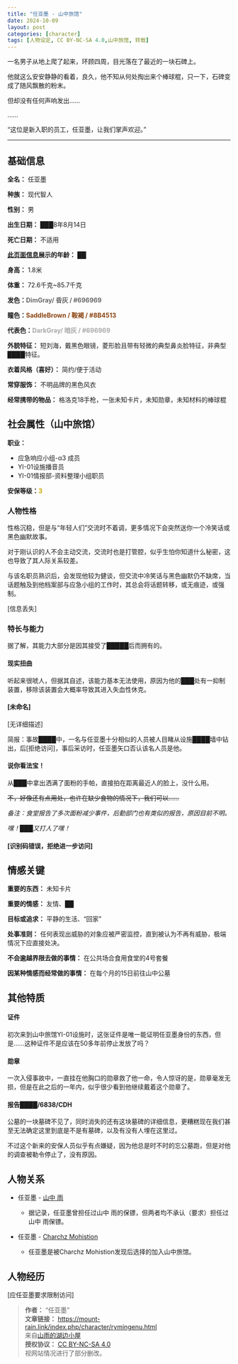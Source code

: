 ```yaml
---
title: "任亚墨 - 山中旅馆"
date: 2024-10-09
layout: post
categories: [character]
tags: [人物设定, CC BY-NC-SA 4.0,山中旅馆, 转载]
---
```


一名男子从地上爬了起来，环顾四周，目光落在了最近的一块石碑上。

他就这么安安静静的看着，良久，他不知从何处掏出来个棒球棍，只一下，石碑变成了随风飘散的粉末。

但却没有任何声响发出……

……

“这位是新入职的员工，任亚墨，让我们掌声欢迎。”

----------

## 基础信息


**全名：** 任亚墨

**种族：** 现代智人

**性别：** 男

**出生日期：** ███8年8月14日

**死亡日期：** 不适用

**<u>此页面信息</u>展示的年龄：** ██

**身高：** 1.8米

**体重：** 72.6千克~85.7千克

**发色：**<span style="color:#696969;font-weight:bold;">DimGray/ 昏灰 / #696969</span>

**瞳色：**<span style="color:#8B4513;font-weight:bold;">SaddleBrown / 鞍褐 / #8B4513</span>

**代表色：**<span style="color:#A9A9A9;font-weight:bold;">DarkGray/ 暗灰 / #696969</span>

**外貌特征：** 短刘海，戴黑色眼镜，菱形脸且带有轻微的典型鼻炎脸特征，非典型████特征。

**衣着风格（喜好）：** 简约/便于活动

**常穿服饰：** 不明品牌的黑色风衣

**经常携带的物品：** 格洛克18手枪，一张未知卡片，未知勋章，未知材料的棒球棍

## 社会属性（山中旅馆）

**职业：**
 - 应急响应小组-α3 成员
 - YI-01设施播音员
 - YI-01情报部-资料整理小组职员

**安保等级：**<span style="color:#cca800;font-weight:bold;">3</span>

### 人物性格

性格沉稳，但是与“年轻人们”交流时不着调，更多情况下会突然送你一个冷笑话或黑色幽默故事。

对于刚认识的人不会主动交流，交流时也是打管腔，似乎生怕你知道什么秘密，这也导致了其人际关系较差。

与该名职员熟识后，会发现他较为健谈，但交流中冷笑话与黑色幽默仍不缺席，当话题触及到他档案部与应急小组的工作时，其总会将话题转移，或无痕迹，或强制。

[信息丢失]

### 特长与能力

据了解，其能力大部分是因其接受了█████后而拥有的。

#### 现实扭曲
听起来很唬人，但据其自述，该能力基本无法使用，原因为他的███处有一抑制装置，移除该装置会大概率导致其进入失血性休克。

#### [未命名]

[无详细描述]

简报：事故████中，一名与任亚墨十分相似的人员被人目睹从设施████墙中钻出，后[拒绝访问]，事后采访时，任亚墨矢口否认该名人员是他。

#### 说你看法宝！

从███中拿出洒满了面粉的手帕，直接拍在距离最近人的脸上，没什么用。

~~不，好像还有点用处，也许在缺少食物的情况下，我们可以……~~

*备注：食堂报告了多次面粉减少事件，后勤部门也有类似的报告，原因目前不明。*

*嘿！███又打人了嘿！*

#### [识别码错误，拒绝进一步访问]


## 情感关键

**重要的东西：** 未知卡片

**重要的情感：** 友情、██

**目标或追求：** 平静的生活、“回家”

**处事准则：** 任何表现出威胁的对象应被严密监控，直到被认为不再有威胁，极端情况下应直接处决。

**不会逾越界限去做的事情：** 在公共场合食用食堂的4号套餐

**因某种情感而经常做的事情：** 在每个月的15日前往山中公墓


## 其他特质

#### 证件

初次来到山中旅馆YI-01设施时，这张证件是唯一能证明任亚墨身份的东西，但是……这种证件不是应该在50多年前停止发放了吗？

#### 勋章

一次入侵事故中，一直挂在他胸口的勋章救了他一命，令人惊讶的是，勋章毫发无损，但是在此之后的一年内，似乎很少看到他继续戴着这个勋章了。

#### 报告████/6838/CDH

公墓的一块墓碑不见了，同时消失的还有这块墓碑的详细信息，更糟糕现在我们甚至无法确定这里到底是不是有墓碑，以及有没有人埋在这里过。

不过这个新来的安保人员似乎有点嫌疑，因为他总是时不时的忘公墓跑，但是对他的调查被勒令停止了，没有原因。


## 人物关系

- 任亚墨 - [山中 雨](https://mount-rain.link/index.php/character/yamanaka-ame.html)
  - 据记录，任亚墨曾担任过山中 雨的保镖，但两者均不承认（要求）担任过山中 雨保镖。

- 任亚墨 - [Charchz Mohistion](https://mount-rain.link/index.php/character/Charchz-Mohistion.html)
   - 任亚墨是被Charchz Mohistion发现后选择的加入山中旅馆。

## 人物经历

[应任亚墨要求限制访问]

> **作者：** “任亚墨”</br>
> **文章链接：** https://mount-rain.link/index.php/character/rymingenu.html</br>
> 来自[山雨的湖边小屋](https://mount-rain.link)</br>
> **授权协议：** [CC BY-NC-SA 4.0](https://creativecommons.org/licenses/by-nc-sa/4.0/)</br>
> 视网站情况进行了部分删改。
